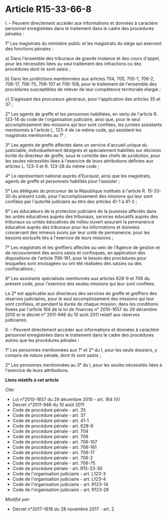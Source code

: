 # Article R15-33-66-8

I. – Peuvent directement accéder aux informations et données à caractère personnel enregistrées dans le traitement dans le
cadre des procédures pénales :

1° Les magistrats du ministère public et les magistrats du siège qui exercent des fonctions pénales :

a) Dans l'ensemble des tribunaux de grande instance et des cours d'appel, pour les nécessités liées au seul traitement des
infractions ou des procédures dont ils sont saisis ;

b) Dans les juridictions mentionnées aux articles 704, 705, 705-1, 706-2, 706-17, 706-75, 706-107 et 706-108, pour le
traitement de l'ensemble des procédures susceptibles de relever de leur compétence territoriale élargie ;

c) S'agissant des procureurs généraux, pour l'application des articles 35 et 37 ;

2° Les agents de greffe et les personnes habilitées, en vertu de l'article R. 123-14 du code de l'organisation judiciaire,
ainsi que, pour le seul accomplissement des missions qui leur sont confiées, les juristes assistants mentionnés à l'article
L. 123-4 de ce même code, qui assistent les magistrats mentionnés au 1° ;

3° Les agents de greffe affectés dans un service d'accueil unique du justiciable, individuellement désignés et spécialement
habilités sur décision écrite du directeur de greffe, sous le contrôle des chefs de juridiction, pour les seules nécessités
liées à l'exercice de leurs attributions définies aux articles L. 123-3 et R. 123-28 du même code ;

4° Le représentant national auprès d'Eurojust, ainsi que les magistrats, agents de greffe et personnels habilités pour
l'assister ;

5° Les délégués du procureur de la République institués à l'article R. 15-33-30 du présent code, pour l'accomplissement des
missions qui leur sont confiées par l'autorité judiciaire au titre des articles 41-1 à 41-2 ;

6° Les éducateurs de la protection judiciaire de la jeunesse affectés dans les unités éducatives auprès des tribunaux,
services éducatifs auprès des tribunaux ou unités éducatives de milieu ouvert assurant la permanence éducative auprès des
tribunaux pour les informations et données concernant des mineurs suivis par leur unité de permanence, pour les besoins
exclusifs liés à l'exercice de leurs missions ;

7° Les magistrats et les greffiers affectés au sein de l'Agence de gestion et de recouvrement des avoirs saisis et
confisqués, en application des dispositions de l'article 706-161, pour le besoin des procédures pour lesquelles sont
envisagées ou ont été réalisées des saisies ou des confiscations ;

8° Les assistants spécialisés mentionnés aux articles 628-9 et 706 du présent code, pour l'exercice des seules missions qui
leur sont confiées.

Le 2° est applicable aux directeurs des services de greffe et greffiers des réserves judiciaires, pour le seul
accomplissement des missions qui leur sont confiées, et pendant la durée de chaque mission, dans les conditions fixées par
l'article 164 de la loi de finances n° 2010-1657 du 29 décembre 2010 et le décret n° 2011-946 du 10 août 2011 relatif aux
réserves judiciaires.

II. – Peuvent directement accéder aux informations et données à caractère personnel enregistrées dans le traitement dans le
cadre des procédures autres que les procédures pénales :

1° Les personnes mentionnées aux 1° et 2° du I, pour les seuls dossiers, y compris de nature pénale, dont ils sont saisis ;

2° Les personnes mentionnées au 3° du I, pour les seules nécessités liées à l'exercice de leurs attributions.

**Liens relatifs à cet article**

_Cite_:

  - Loi n°2010-1657 du 29 décembre 2010 - art. 164 (V)
  - Décret n°2011-946 du 10 août 2011
  - Code de procédure pénale - art. 35
  - Code de procédure pénale - art. 37
  - Code de procédure pénale - art. 41-1
  - Code de procédure pénale - art. 628-9
  - Code de procédure pénale - art. 704
  - Code de procédure pénale - art. 706
  - Code de procédure pénale - art. 706-107
  - Code de procédure pénale - art. 706-161
  - Code de procédure pénale - art. 706-17
  - Code de procédure pénale - art. 706-2
  - Code de procédure pénale - art. 706-75
  - Code de procédure pénale - art. R15-33-30
  - Code de l'organisation judiciaire - art. L123-3
  - Code de l'organisation judiciaire - art. L123-4
  - Code de l'organisation judiciaire - art. R123-14
  - Code de l'organisation judiciaire - art. R123-28

_Modifié par_:

  - Décret n°2017-1618 du 28 novembre 2017 - art. 2
